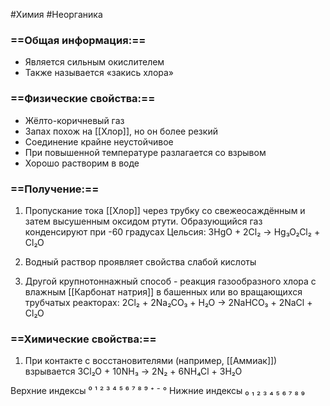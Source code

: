 #Химия #Неорганика 
### ==Общая информация:==
- Является сильным окислителем
- Также называется «закись хлора»
### ==Физические свойства:==
- Жёлто-коричневый газ
- Запах похож на [[Хлор]], но он более резкий
- Соединение крайне неустойчивое
- При повышенной температуре разлагается со взрывом
- Хорошо растворим в воде
### ==Получение:==
1. Пропускание тока [[Хлор]] через трубку со свежеосаждённым и затем высушенным оксидом ртути. Образующийся газ конденсируют при -60 градусах Цельсия:
3HgO + 2Cl₂ → Hg₃O₂Cl₂ + Cl₂O
2. Водный раствор проявляет свойства слабой кислоты

3. Другой крупнотоннажный способ - реакция газообразного хлора с влажным [[Карбонат натрия]] в башенных или во вращающихся трубчатых реакторах:
2Cl₂ + 2Na₂CO₃ + H₂O → 2NaHCO₃ + 2NaCl + Cl₂O
### ==Химические свойства:==
1. При контакте с восстановителями (например,  [[Аммиак]]) взрывается
3Cl₂O + 10NH₃ → 2N₂ + 6NH₄Cl + 3H₂O

Верхние индексы ⁰ ¹ ² ³ ⁴ ⁵ ⁶ ⁷ ⁸ ⁹ ⁺ ⁻ °
Нижние индексы ₀ ₁ ₂ ₃ ₄ ₅ ₆ ₇ ₈ ₉ 
